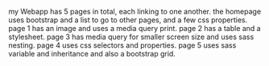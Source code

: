 my Webapp has 5 pages in total, each linking to one another.
the homepage uses bootstrap and a list to go to other pages, and a few css properties.
page 1 has an image and uses a media query print.
page 2 has a table and a stylesheet.
page 3 has media query for smaller screen size and uses sass nesting.
page 4 uses css selectors and properties.
page 5 uses sass variable and inheritance and also a bootstrap grid.
